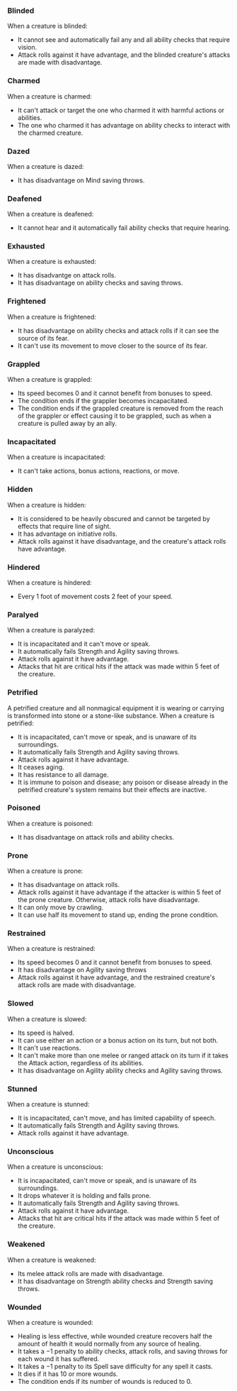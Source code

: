 ### Blinded
When a creature is blinded:

- It cannot see and automatically fail any and all ability checks that require
  vision.
- Attack rolls against it have advantage, and the blinded creature's attacks are
  made with disadvantage.

### Charmed
When a creature is charmed:

- It can't attack or target the one who charmed it with harmful actions or
  abilities.
- The one who charmed it has advantage on ability checks to interact with the
  charmed creature.

### Dazed
When a creature is dazed:

- It has disadvantage on Mind saving throws.

### Deafened
When a creature is deafened:

- It cannot hear and it automatically fail ability checks that require hearing.

### Exhausted
When a creature is exhausted:

- It has disadvantge on attack rolls.
- It has disadvantage on ability checks and saving throws.

### Frightened
When a creature is frightened:

- It has disadvantage on ability checks and attack rolls if it can see the source of its fear.
- It can't use its movement to move closer to the source of its fear.

### Grappled
When a creature is grappled:

- Its speed becomes 0 and it cannot benefit from bonuses to speed.
- The condition ends if the grappler becomes incapacitated.
- The condition ends if the grappled creature is removed from the reach of the
  grappler or effect causing it to be grappled, such as when a creature is
  pulled away by an ally.

### Incapacitated
When a creature is incapacitated:

- It can't take actions, bonus actions, reactions, or move.

### Hidden
When a creature is hidden:

- It is considered to be heavily obscured and cannot be targeted by effects that
  require line of sight.
- It has advantage on initiative rolls.
- Attack rolls against it have disadvantage, and the creature's attack rolls
  have advantage.

### Hindered
When a creature is hindered:

- Every 1 foot of movement costs 2 feet of your speed.

### Paralyed
When a creature is paralyzed:

- It is incapacitated and it can't move or speak.
- It automatically fails Strength and Agility saving throws.
- Attack rolls against it have advantage.
- Attacks that hit are critical hits if the attack was made within 5 feet of the
  creature.

### Petrified
A petrified creature and all nonmagical equipment it is wearing or carrying is
transformed into stone or a stone-like substance. When a creature is petrified:

- It is incapacitated, can't move or speak, and is unaware of its surroundings.
- It automatically fails Strength and Agility saving throws.
- Attack rolls against it have advantage.
- It ceases aging.
- It has resistance to all damage.
- It is immune to poison and disease; any poison or disease already in the
  petrified creature's system remains but their effects are inactive.

### Poisoned
When a creature is poisoned:

- It has disadvantage on attack rolls and ability checks.

### Prone
When a creature is prone:

- It has disadvantage on attack rolls.
- Attack rolls against it have advantage if the attacker is within 5 feet of the
  prone creature. Otherwise, attack rolls have disadvantage.
- It can only move by crawling.
- It can use half its movement to stand up, ending the prone condition.

### Restrained
When a creature is restrained:

- Its speed becomes 0 and it cannot benefit from bonuses to speed.
- It has disadvantage on Agility saving throws
- Attack rolls against it have advantage, and the restrained creature's attack
  rolls are made with disadvantage.

### Slowed
When a creature is slowed:

- Its speed is halved.
- It can use either an action or a bonus action on its turn, but not both.
- It can't use reactions.
- It can't make more than one melee or ranged attack on its turn if it takes the
  Attack action, regardless of its abilities.
- It has disadvantage on Agility ability checks and Agility saving throws.

### Stunned
When a creature is stunned:

- It is incapacitated, can't move, and has limited capability of speech.
- It automatically fails Strength and Agility saving throws.
- Attack rolls against it have advantage.

### Unconscious
When a creature is unconscious:

- It is incapacitated, can't move or speak, and is unaware of its surroundings.
- It drops whatever it is holding and falls prone.
- It automatically fails Strength and Agility saving throws.
- Attack rolls against it have advantage.
- Attacks that hit are critical hits if the attack was made within 5 feet of the
  creature.

### Weakened
When a creature is weakened:

- Its melee attack rolls are made with disadvantage.
- It has disadvantage on Strength ability checks and Strength saving throws.

### Wounded
When a creature is wounded:

- Healing is less effective, while wounded creature recovers half the amount of
  health it would normally from any source of healing.
- It takes a &minus;1 penalty to ability checks, attack rolls, and saving throws
  for each wound it has suffered.
- It takes a &minus;1 penalty to its Spell save difficulty for any spell it
  casts.
- It dies if it has 10 or more wounds.
- The condition ends if its number of wounds is reduced to 0.
